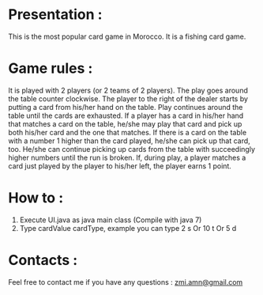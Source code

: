 # Presentation :

This is the most popular card game in Morocco. It is a fishing card game.

# Game rules : 

It is played with 2 players (or 2 teams of 2 players). The play goes around the table counter clockwise. The player to the right of the dealer starts by putting a card from his/her hand on the table. Play continues around the table until the cards are exhausted. If a player has a card in his/her hand that matches a card on the table, he/she may play that card and pick up both his/her card and the one that matches. If there is a card on the table with a number 1 higher than the card played, he/she can pick up that card, too. He/she can continue picking up cards from the table with succeedingly higher numbers until the run is broken. If, during play, a player matches a card just played by the player to his/her left, the player earns 1 point.

# How to :

1) Execute UI.java as java main class (Compile with java 7)
2) Type cardValue cardType, example you can type 2 s Or 10 t Or 5 d

# Contacts :

Feel free to contact me if you have any questions : zmi.amn@gmail.com
